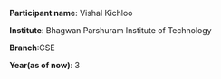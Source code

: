 **Participant name**: Vishal Kichloo

**Institute**: Bhagwan Parshuram Institute of Technology

**Branch**:CSE

**Year(as of now)**: 3
